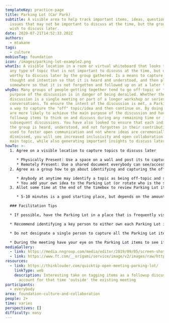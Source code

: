 ```yaml
---
templateKey: practice-page
title: Parking Lot (Car Park)
subtitle: A visible area to help track important items, ideas, questions, and
  issues that may not be important to discuss at the time, but the group does
  wish to discuss later.
date: 2020-07-21T14:52:33.202Z
authors:
  - mtakane
tags:
  - culture
mobiusTag: foundation
icon: /images/parking-lot-example2.png
whatIs: A visible location in a room or virtual whiteboard that looks to capture
  any type of topic that is not important to discuss at the time, but deemed
  worthy to discuss later by the group gathered. Is a means to capture the
  thought and intention so that it is heard and understood, and then placed
  somewhere so that it is not forgotten and followed up on at a later time.
whyDo: Many groups of people getting together tend to go off-topic or the
  purpose of the discussion is in danger of being derailed. Whether the
  discussion is a single meeting or part of a longer workshop or series of
  conversations. To ensure the intent of the discussion is met, a Parking Lot is
  a way to capture the "off" topic/idea and then continue on. By doing so, you
  are more likely to achieve the main purpose of the discussion and have
  followup items to think on and discuss during any remaining time or in
  subsequent discussions. You have also looked to ensure that each individual in
  the group is heard, understood, and not forgotten in their contributions. When
  used to foster open communication and not where ideas are ceremonially
  dismissed, you will see increased inclusivity and open collaboration for the
  main topic, while also generating important insights to discuss later.
howTo: >-
  1. Agree on a visible location to capture topics to discuss later

     * Physically Present: Use a space on a wall and post its to capture the topics.
     * Remotely Present: Use a shared document everybody can see/access onscreen during the discussion.
  2. Agree as a group how to go about identifying and capturing the off-topic items

     * Anybody at anytime may identify a topic as being off-topic and should be captured. This sparks a majority rules discussion on if it is off-topic or should be resolved immediately.
     * You add your own idea to the Parking Lot (or rotate who is the scribe).
  3. Allot some time at the end of the timebox to review Parking Lot items to determine what the appropriate next steps are for them.

     * 5-10 minutes is a good starting place, but depends on the amount of items captured.

  ### Facilitation Tips

  * If possible, have the Parking Lot in a place that is frequently visited by the people gathered (virtually or physically)

  * Recommend identifying a key person to either own each Parking Lot item or can speak on behalf of the item's intent

  * Do not designate a single person to capture all the Parking Lot items.

  * During the meeting have your eye on the Parking Lot items to see if any are resolved naturally through the remainder of the timebox and call it out when it happens.
mediaGallery:
  - link: https://media.nngroup.com/media/editor/2019/09/05/screen-shot-2019-09-05-at-45524-pm.png
  - link: https://www.ft.com/__origami/service/image/v2/images/raw/http%3A%2F%2Fcom.ft.imagepublish.upp-prod-eu.s3.amazonaws.com%2F31a11c9c-35e4-11e5-bdbb-35e55cbae175?fit=scale-down&source=next&width=700
resources:
  - link: https://thinklouder.com/quicktip-open-meeting-parking-lot/
    linkType: web
    description: Interesting take on tagging items as a followup discussion and to
      account for that time 'outside' the existing meeting
participants:
  - everybody
area: foundation-culture-and-collaboration
people: 2+
time: varies
perspectives: []
difficulty: easy
---
```

